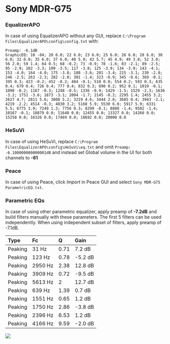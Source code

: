 # Sony MDR-G75

### EqualizerAPO
In case of using EqualizerAPO without any GUI, replace `C:\Program Files\EqualizerAPO\config\config.txt`
with:
```
Preamp: -6.1dB
GraphicEQ: 10 -84; 20 6.0; 22 6.0; 23 6.0; 25 6.0; 26 6.0; 28 6.0; 30 6.0; 32 6.0; 35 6.0; 37 6.0; 40 5.9; 42 5.7; 45 4.9; 49 3.8; 52 3.0; 56 2.0; 59 1.4; 64 0.5; 68 -0.2; 73 -0.9; 78 -1.6; 83 -2.1; 89 -2.5; 95 -2.9; 102 -3.3; 109 -3.5; 117 -3.8; 125 -3.9; 134 -3.9; 143 -4.1; 153 -4.0; 164 -4.0; 175 -3.8; 188 -3.6; 201 -3.4; 215 -3.1; 230 -2.8; 246 -2.5; 263 -2.3; 282 -2.0; 301 -1.4; 323 -0.9; 345 -0.6; 369 -0.1; 395 0.3; 423 -0.2; 452 -0.2; 484 -0.1; 518 0.0; 554 0.2; 593 0.3; 635 0.4; 679 0.4; 726 0.4; 777 0.4; 832 0.3; 890 0.2; 952 0.1; 1019 -0.1; 1090 -0.2; 1167 -0.3; 1248 -0.5; 1336 -0.9; 1429 -1.5; 1529 -2.3; 1636 -3.2; 1751 -3.6; 1873 -3.1; 2004 -1.7; 2145 -0.2; 2295 1.4; 2455 3.2; 2627 4.7; 2811 5.6; 3008 5.2; 3219 4.6; 3444 2.8; 3685 0.4; 3943 -2.1; 4219 -2.2; 4514 -0.3; 4830 3.2; 5168 5.9; 5530 6.0; 5917 5.9; 6331 5.5; 6775 3.9; 7249 1.3; 7756 0.3; 8299 -0.1; 8880 -1.4; 9502 -1.4; 10167 -0.1; 10879 0.0; 11640 0.0; 12455 0.0; 13327 0.0; 14260 0.0; 15258 0.0; 16326 0.0; 17469 0.0; 18692 0.0; 20000 0.0
```

### HeSuVi
In case of using HeSuVi, replace `C:\Program Files\EqualizerAPO\config\HeSuVi\eq.txt` and omit `Preamp:
-6.100000000000001dB` and instead set Global volume in the UI for both channels to **-61**

### Peace
In case of using Peace, click *Import* in Peace GUI and select `Sony MDR-G75 ParametricEQ.txt`.

### Parametric EQs
In case of using other parametric equalizer, apply preamp of **-7.2dB** and build filters manually
with these parameters. The first 5 filters can be used independently.
When using independent subset of filters, apply preamp of -7.1dB.

| Type    | Fc      |    Q | Gain    |
|:--------|:--------|:-----|:--------|
| Peaking | 31 Hz   | 0.71 | 7.2 dB  |
| Peaking | 123 Hz  | 0.78 | -5.2 dB |
| Peaking | 2950 Hz | 2.38 | 12.8 dB |
| Peaking | 3909 Hz | 0.72 | -9.5 dB |
| Peaking | 5613 Hz | 2    | 12.7 dB |
| Peaking | 639 Hz  | 1.39 | 0.7 dB  |
| Peaking | 1551 Hz | 0.65 | 1.2 dB  |
| Peaking | 1750 Hz | 2.86 | -3.8 dB |
| Peaking | 2396 Hz | 6.53 | 1.2 dB  |
| Peaking | 4166 Hz | 9.59 | -2.0 dB |

![](https://raw.githubusercontent.com/jaakkopasanen/AutoEq/master/results/headphonecom/sbaf-serious/Sony%20MDR-G75/Sony%20MDR-G75.png)
